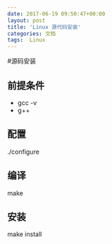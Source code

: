 ```yaml
---
date: 2017-06-19 09:50:47+00:00
layout: post
title: 'Linux 源代码安装'
categories: 文档
tags:  Linux
---
```



#源码安装

## 前提条件
* gcc -v
* g++

## 配置
./configure


## 编译
make

## 安装
make install
